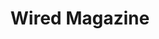 ---
collection_archive: false
collection_category:
  - Award Winning
  - Editorial
  - Tech
  - Reportage
  - Editorial
  - Portraits
  - Color
  - Black and White
  - Environments
  - Conceptual
collection_content: >-
  For the July / August issue of the **_Wired_** cover story “_The Internet
  Giant Who Went Too Far_” I photographed Michael Lacey and Jim Larkin as they
  await trial for owning and operating the online classified giant Backpage.com.
  Backpage was the red-light district of the internet or the Google of
  commercial sex ads and described as “a platform that dominated its market as
  thoroughly as Facebook dominated social networking or Amazon did online
  retail” and for this both men face life in prison.


  Larkin and Lacey founded _The Phoenix New Times_ (my first ever assignment)
  and bought _The Village Voice_ as they built the country’s largest chain of
  alt weeklies. They were known for their crusade-like journalism as they went
  after the McCains, Walmart, Sheriff Joe Arpaio, The Church of Scientology, and
  The NFL. And for this they made many enemies, enemies who are seeking
  retribution for the 30+ years of Larkin and Lacey relentlessly investigated
  those in power. “As a journalist, if you don’t get up in the morning and say
  ‘Fuck you’ to someone, why even do it?” - Lacey⁠


  If found guilty, this sets a scary legal precedent for silicon valley and any
  online platform. Lawmakers would have finally torn a hole in _Section 230_ of
  the Communications Act and could hold tech giants such as Twitter and Facebook
  accountable as they would no longer be immunized from user generated content.


  As Both men await trial, they are under country arrest and cannot travel.
  Photographically I wanted to portray Lacey and Larkin in a way that spoke to
  their decades of defiance, possible incarceration, the shadowy space in which
  back page operated, and their physical and psychological imprisonment as they
  are confined to their homes and Maricopa County.


  Article by Christine Biederman and assigned by Beth Holder and Anna Alexander.
collection_cover: 'https://d1sf55qlb7p6hz.cloudfront.net/backpage-3.jpg'
collection_cover_mobile: 'https://d1sf55qlb7p6hz.cloudfront.net/verticalcovers-13.jpg'
collection_description: >-
  I photographed Michael Lacey and Jim Larkin as they await trial for owning and
  operating the online classified giant Backpage.com. Backpage was the red-light
  district of the internet or the Google of commercial sex ads. Described as “a
  platform that dominated its market as thoroughly as Facebook dominated social
  networking or Amazon did online retail.”


  Both men face life in prison and if found guilty, this sets a scary legal
  precedent for Silicon Valley. Lawmakers would have finally torn a hole in
  Section 230 of the Communications Act, holding tech giants such as Twitter and
  Facebook accountable, no longer immunized from user generated content.


  Selected by the 2020 American Photography Annual (AP 36) as one of the year's
  best in editorial photography. 
collection_filter: Commissioned + Stock
collection_hidden: false
collection_meta: "Backpage.com\_Cover Story"
collection_preview:
  - 'https://d1sf55qlb7p6hz.cloudfront.net/backpage_covers-2.jpg'
  - 'https://d1sf55qlb7p6hz.cloudfront.net/backpage_covers-3.jpg'
  - 'https://d1sf55qlb7p6hz.cloudfront.net/backpage_covers-4.jpg'
  - 'https://d1sf55qlb7p6hz.cloudfront.net/backpage_covers-6.jpg'
  - 'https://d1sf55qlb7p6hz.cloudfront.net/backpage_covers-1-1.jpg'
cover_image: 'https://d1sf55qlb7p6hz.cloudfront.net/social-28.jpg'
date: ''
layout: blocks
logo: ''
navigation_theme: white
px_extra: true
slug: wired-magazine
theme_color: '#F6E3CD'
theme_color_all_works: '#FFCC95'
title: Wired Magazine
collection_awards:
  - content: |-
      **2020**  
      _AP 36 American Photography Annual 36_  
      Best Editorial Work Series
    template: popup-text-element
collection_layout_builder:
  - _bookshop_name: collections/media-element
    align_y: start
    color: '#090909'
    image: 'https://d1sf55qlb7p6hz.cloudfront.net/backpage-1c-single.jpg'
    margin_left: '10'
    margin_right: '0'
    margin_y: '100'
    width: '40'
  - _bookshop_name: collections/media-element
    align_y: start
    color: '#0A0A0B'
    image: 'https://d1sf55qlb7p6hz.cloudfront.net/backpage-1b-single.jpg'
    margin_left: '0'
    margin_right: '15'
    margin_y: '500'
    width: '20'
  - _bookshop_name: collections/media-row
    row_alignment: center
  - _bookshop_name: collections/media-element
    align_y: start
    block: media-element
    caption: ''
    color: '#E4D3BF'
    image: 'https://d1sf55qlb7p6hz.cloudfront.net/backpage-2.jpg'
    margin_left: '35'
    margin_y: '100'
    width: '30'
  - _bookshop_name: collections/media-row
    row_alignment: between
  - _bookshop_name: collections/media-element
    block: media-element
    caption: ''
    color: '#8AADC9'
    image: 'https://d1sf55qlb7p6hz.cloudfront.net/backpage-3.jpg'
    margin_left: '25'
    margin_y: '100'
    width: '50'
  - block: media-row
    template: block-media-row
  - _bookshop_name: collections/media-element
    block: media-element
    caption: ''
    color: '#C36945'
    image: 'https://d1sf55qlb7p6hz.cloudfront.net/backpage-5.jpg'
    margin_left: '5'
    margin_right: ''
    margin_y: '300'
    width: '33'
  - _bookshop_name: collections/media-element
    block: media-element
    caption: ''
    color: '#D5DA9E'
    image: 'https://d1sf55qlb7p6hz.cloudfront.net/backpage-4.jpg'
    margin_left: ''
    margin_right: '15'
    margin_y: '100'
    width: '33'
  - _bookshop_name: collections/media-row
    row_alignment: between
  - _bookshop_name: collections/media-element
    block: media-element
    caption: ''
    color: '#8ABBB6'
    image: 'https://d1sf55qlb7p6hz.cloudfront.net/backpage-8.jpg'
    margin_left: '25'
    margin_y: '100'
    width: '50'
  - _bookshop_name: collections/media-row
    row_alignment: between
  - _bookshop_name: collections/media-element
    block: media-element
    caption: ''
    color: '#F9F8F6'
    image: 'https://d1sf55qlb7p6hz.cloudfront.net/backpage-9.jpg'
    margin_left: '0'
    margin_y: '100'
    width: '30'
  - _bookshop_name: collections/media-element
    block: media-element
    caption: ''
    color: '#4D4D4D'
    image: 'https://d1sf55qlb7p6hz.cloudfront.net/backpage-10.jpg'
    margin_right: '15'
    margin_y: '300'
    width: '45'
  - _bookshop_name: collections/media-row
    row_alignment: center
  - _bookshop_name: collections/media-element
    block: media-element
    caption: ''
    color: '#979797'
    image: 'https://d1sf55qlb7p6hz.cloudfront.net/backpage-7.jpg'
    margin_left: '10'
    margin_right: ''
    margin_y: '100'
    width: '60'
  - _bookshop_name: collections/media-row
    row_alignment: start
  - _bookshop_name: collections/media-element
    block: media-element
    caption: ''
    color: '#E2DFDF'
    image: 'https://d1sf55qlb7p6hz.cloudfront.net/backpage-6.jpg'
    margin_left: '40'
    margin_right: ''
    margin_y: '100'
    width: '40'
  - _bookshop_name: collections/media-row
    row_alignment: between
  - block: media-element
    color: '#1E1E1E'
    image: 'https://d1sf55qlb7p6hz.cloudfront.net/backpage-11b-single.jpg'
    margin_left: '10'
    margin_right: '0'
    margin_y: '100'
    width: '40'
  - _bookshop_name: collections/media-element
    align_y: start
    color: '#FFD279'
    image: 'https://d1sf55qlb7p6hz.cloudfront.net/backpage-11c-single.jpg'
    margin_left: '0'
    margin_right: '15'
    margin_y: '300'
    width: '25'
  - _bookshop_name: collections/media-row
    row_alignment: between
  - _bookshop_name: collections/media-element
    align_y: start
    block: media-element
    caption: ''
    color: '#B7B7B7'
    image: 'https://d1sf55qlb7p6hz.cloudfront.net/backpage-13.jpg'
    margin_left: '25'
    margin_y: '400'
    width: '40'
  - _bookshop_name: collections/media-element
    block: media-element
    caption: ''
    color: '#535353'
    image: 'https://d1sf55qlb7p6hz.cloudfront.net/backpage-12.jpg'
    margin_left: ''
    margin_right: '5'
    margin_y: '100'
    width: '25'
  - _bookshop_name: collections/media-row
    row_alignment: between
  - _bookshop_name: collections/media-element
    block: media-element
    caption: ''
    color: '#424242'
    image: 'https://d1sf55qlb7p6hz.cloudfront.net/backpage-14.jpg'
    margin_left: '30'
    margin_right: ''
    margin_y: '100'
    width: '40'
  - _bookshop_name: collections/media-row
    row_alignment: between
  - _bookshop_name: collections/media-element
    block: media-element
    caption: ''
    color: '#A2A2A2'
    image: 'https://d1sf55qlb7p6hz.cloudfront.net/backpage-15.jpg'
    margin_left: '20'
    margin_y: '100'
    width: '60'
---